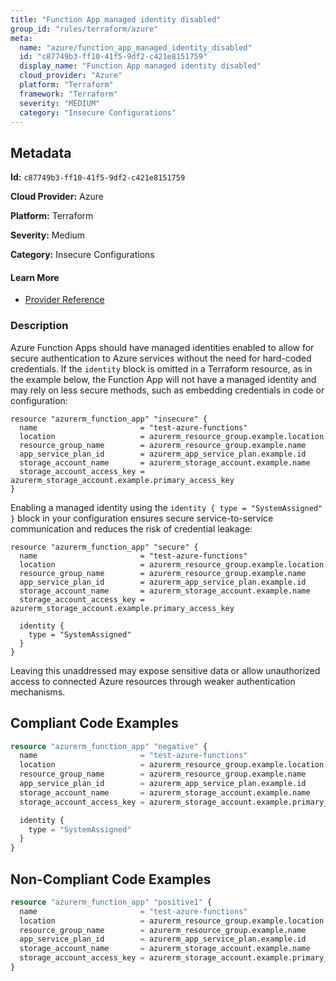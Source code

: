 ```yaml
---
title: "Function App managed identity disabled"
group_id: "rules/terraform/azure"
meta:
  name: "azure/function_app_managed_identity_disabled"
  id: "c87749b3-ff10-41f5-9df2-c421e8151759"
  display_name: "Function App managed identity disabled"
  cloud_provider: "Azure"
  platform: "Terraform"
  framework: "Terraform"
  severity: "MEDIUM"
  category: "Insecure Configurations"
---
```

## Metadata

**Id:** `c87749b3-ff10-41f5-9df2-c421e8151759`

**Cloud Provider:** Azure

**Platform:** Terraform

**Severity:** Medium

**Category:** Insecure Configurations

#### Learn More

 - [Provider Reference](https://registry.terraform.io/providers/hashicorp/azurerm/latest/docs/resources/function_app#identity)

### Description

 Azure Function Apps should have managed identities enabled to allow for secure authentication to Azure services without the need for hard-coded credentials. If the `identity` block is omitted in a Terraform resource, as in the example below, the Function App will not have a managed identity and may rely on less secure methods, such as embedding credentials in code or configuration:

```
resource "azurerm_function_app" "insecure" {
  name                       = "test-azure-functions"
  location                   = azurerm_resource_group.example.location
  resource_group_name        = azurerm_resource_group.example.name
  app_service_plan_id        = azurerm_app_service_plan.example.id
  storage_account_name       = azurerm_storage_account.example.name
  storage_account_access_key = azurerm_storage_account.example.primary_access_key
}
```

Enabling a managed identity using the `identity { type = "SystemAssigned" }` block in your configuration ensures secure service-to-service communication and reduces the risk of credential leakage:

```
resource "azurerm_function_app" "secure" {
  name                       = "test-azure-functions"
  location                   = azurerm_resource_group.example.location
  resource_group_name        = azurerm_resource_group.example.name
  app_service_plan_id        = azurerm_app_service_plan.example.id
  storage_account_name       = azurerm_storage_account.example.name
  storage_account_access_key = azurerm_storage_account.example.primary_access_key

  identity {
    type = "SystemAssigned"
  }
}
```

Leaving this unaddressed may expose sensitive data or allow unauthorized access to connected Azure resources through weaker authentication mechanisms.


## Compliant Code Examples
```terraform
resource "azurerm_function_app" "negative" {
  name                       = "test-azure-functions"
  location                   = azurerm_resource_group.example.location
  resource_group_name        = azurerm_resource_group.example.name
  app_service_plan_id        = azurerm_app_service_plan.example.id
  storage_account_name       = azurerm_storage_account.example.name
  storage_account_access_key = azurerm_storage_account.example.primary_access_key

  identity {
    type = "SystemAssigned"
  }
}

```
## Non-Compliant Code Examples
```terraform
resource "azurerm_function_app" "positive1" {
  name                       = "test-azure-functions"
  location                   = azurerm_resource_group.example.location
  resource_group_name        = azurerm_resource_group.example.name
  app_service_plan_id        = azurerm_app_service_plan.example.id
  storage_account_name       = azurerm_storage_account.example.name
  storage_account_access_key = azurerm_storage_account.example.primary_access_key
}

```